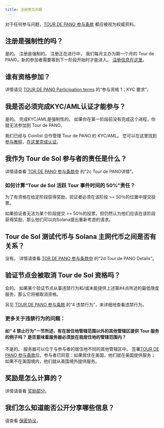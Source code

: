 ```yaml
---
title: 注册常见问题
---
```


对于任何参与问题，[TOUR DE PANO 参与条款](https://drive.google.com/a/solana.com/file/d/15ueLG6VJoQ5Hx4rnpjFeuL3pG5DbrBbE/view?usp=sharing) 都应被视为权威资料。

## 注册是强制性的吗？

是的。 注册是强制的。 注册正在进行中， 我们每月主办为期一个月的 Tour de PANO，新的参加者需要等到下一阶段开始时才能进入。 [注册信息在这里](how-to-register.md)。

## 谁有资格参加？

详情请见 [TOUR DE PANO Participation terms](https://drive.google.com/a/solana.com/file/d/15ueLG6VJoQ5Hx4rnpjFeuL3pG5DbrBbE/view?usp=sharing) 的“参与资格 1；KYC 要求”。

## 我是否必须完成KYC/AML认证才能参与？

是的。 完成KYC/AML是强制性的。 如果你在第一阶段前没有完成这个进程，你就无法参加到 Tour de PANO。

我们已经与 Coinlist 合作管理 Tour de PANO 的 KYC/AML。 您可以在这里找到 [参与教程](https://docs.google.com/presentation/d/1gz8e34piUzzwzCMKwVrKKbZiPXV64Uq2-Izt4-VcMR4/)，[在这里完成认证](https://docs.google.com/presentation/d/1gz8e34piUzzwzCMKwVrKKbZiPXV64Uq2-Izt4-VcMR4/edit#slide=id.g5dff17f5e5_0_44)。

## 我作为 Tour de Sol 参与者的责任是什么？

详情请查看 [TOR DE PANO 参与条款中](https://drive.google.com/file/d/15ueLG6VJoQ5Hx4rnpjFeuL3pG5DbrBbE/view) 的“2c Tour de PANO详情”。

### 如何计算“Tour de Sol 活跃 Tour 事件时间的 50%”责任？

为了有资格在给定阶段获得奖励，验证者必须在该阶段 &gt;= 50％的位置中提交投票。

如果验证者无法为某个阶段提交 &gt;= 50％的投票，但仍然认为他们应该在该阶段获得奖励，那么他们可以向Solana提出重新考虑的请求。

## Tour de Sol 测试代币与 Solana 主网代币之间是否有关系？

没有。 详情请查看 [TOR DE PANO 参与条款中](https://drive.google.com/file/d/15ueLG6VJoQ5Hx4rnpjFeuL3pG5DbrBbE/view) 的“2d Tour de PANO Details”。

## 验证节点会被取消 Tour de Sol 资格吗？

会的。 如果某个验证节点从事违禁行为和/或未能提供上述第\#4点所述的最低限度服务，那么它将被取消资格。

另见 [ TOUR DE PANO 参与条款](https://drive.google.com/file/d/15ueLG6VJoQ5Hx4rnpjFeuL3pG5DbrBbE/view) 的“4 违禁行为”，来详细地查看违禁行为。

### 更多关于违禁行为的问题：

#### 如“ 4 禁止行为”一节所述，有在居住地管辖范围以外的其他管辖区提供 Tour 服务的例子吗？ 是否意味着服务器必须放在我居住地的管辖范围内？

不是的。 服务器可以位于与参与者的居住地不同的其他管辖区中。 签署[TOUR DE PANO 参与条款](https://drive.google.com/file/d/15ueLG6VJoQ5Hx4rnpjFeuL3pG5DbrBbE/view)后，参与者已同意：如果居住在美国，他们就在美国提供服务；如果不在美国境内，他们就从美国境外提供服务。

## 奖励是怎么计算的？

详情请查看 [奖励部分](rewards.md)。

## 我们怎么知道能否公开分享哪些信息？

请查看 [保密协议](confidentiality.md)。
